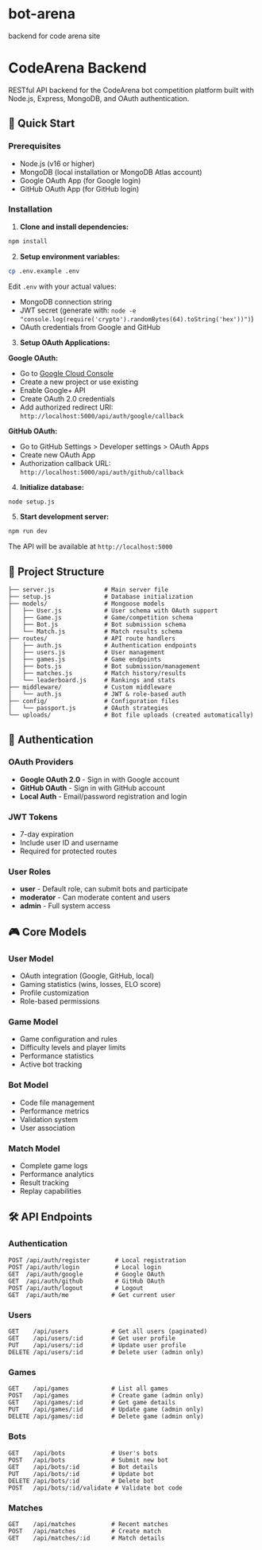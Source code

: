 # bot-arena
backend for code arena site
# CodeArena Backend

RESTful API backend for the CodeArena bot competition platform built with Node.js, Express, MongoDB, and OAuth authentication.

## 🚀 Quick Start

### Prerequisites

- Node.js (v16 or higher)
- MongoDB (local installation or MongoDB Atlas account)
- Google OAuth App (for Google login)
- GitHub OAuth App (for GitHub login)

### Installation

1. **Clone and install dependencies:**
```bash
npm install
```

2. **Setup environment variables:**
```bash
cp .env.example .env
```

Edit `.env` with your actual values:
- MongoDB connection string
- JWT secret (generate with: `node -e "console.log(require('crypto').randomBytes(64).toString('hex'))")`)
- OAuth credentials from Google and GitHub

3. **Setup OAuth Applications:**

**Google OAuth:**
- Go to [Google Cloud Console](https://console.cloud.google.com/)
- Create a new project or use existing
- Enable Google+ API
- Create OAuth 2.0 credentials
- Add authorized redirect URI: `http://localhost:5000/api/auth/google/callback`

**GitHub OAuth:**
- Go to GitHub Settings > Developer settings > OAuth Apps
- Create new OAuth App
- Authorization callback URL: `http://localhost:5000/api/auth/github/callback`

4. **Initialize database:**
```bash
node setup.js
```

5. **Start development server:**
```bash
npm run dev
```

The API will be available at `http://localhost:5000`

## 📁 Project Structure

```
├── server.js              # Main server file
├── setup.js               # Database initialization
├── models/                # Mongoose models
│   ├── User.js            # User schema with OAuth support
│   ├── Game.js            # Game/competition schema
│   ├── Bot.js             # Bot submission schema
│   └── Match.js           # Match results schema
├── routes/                # API route handlers
│   ├── auth.js            # Authentication endpoints
│   ├── users.js           # User management
│   ├── games.js           # Game endpoints
│   ├── bots.js            # Bot submission/management
│   ├── matches.js         # Match history/results
│   └── leaderboard.js     # Rankings and stats
├── middleware/            # Custom middleware
│   └── auth.js            # JWT & role-based auth
├── config/                # Configuration files
│   └── passport.js        # OAuth strategies
└── uploads/               # Bot file uploads (created automatically)
```

## 🔐 Authentication

### OAuth Providers
- **Google OAuth 2.0** - Sign in with Google account
- **GitHub OAuth** - Sign in with GitHub account
- **Local Auth** - Email/password registration and login

### JWT Tokens
- 7-day expiration
- Include user ID and username
- Required for protected routes

### User Roles
- **user** - Default role, can submit bots and participate
- **moderator** - Can moderate content and users
- **admin** - Full system access

## 🎮 Core Models

### User Model
- OAuth integration (Google, GitHub, local)
- Gaming statistics (wins, losses, ELO score)
- Profile customization
- Role-based permissions

### Game Model
- Game configuration and rules
- Difficulty levels and player limits
- Performance statistics
- Active bot tracking

### Bot Model
- Code file management
- Performance metrics
- Validation system
- User association

### Match Model
- Complete game logs
- Performance analytics
- Result tracking
- Replay capabilities

## 🛠 API Endpoints

### Authentication
```
POST /api/auth/register       # Local registration
POST /api/auth/login          # Local login
GET  /api/auth/google         # Google OAuth
GET  /api/auth/github         # GitHub OAuth
POST /api/auth/logout         # Logout
GET  /api/auth/me            # Get current user
```

### Users
```
GET    /api/users            # Get all users (paginated)
GET    /api/users/:id        # Get user profile
PUT    /api/users/:id        # Update user profile
DELETE /api/users/:id        # Delete user (admin only)
```

### Games
```
GET    /api/games            # List all games
POST   /api/games            # Create game (admin only)
GET    /api/games/:id        # Get game details
PUT    /api/games/:id        # Update game (admin only)
DELETE /api/games/:id        # Delete game (admin only)
```

### Bots
```
GET    /api/bots             # User's bots
POST   /api/bots             # Submit new bot
GET    /api/bots/:id         # Bot details
PUT    /api/bots/:id         # Update bot
DELETE /api/bots/:id         # Delete bot
POST   /api/bots/:id/validate # Validate bot code
```

### Matches
```
GET    /api/matches          # Recent matches
POST   /api/matches          # Create match
GET    /api/matches/:id      # Match details